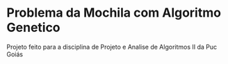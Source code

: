 # Problema da Mochila com Algoritmo Genetico

Projeto feito para a disciplina de Projeto e Analise de Algoritmos II da Puc Goiás

